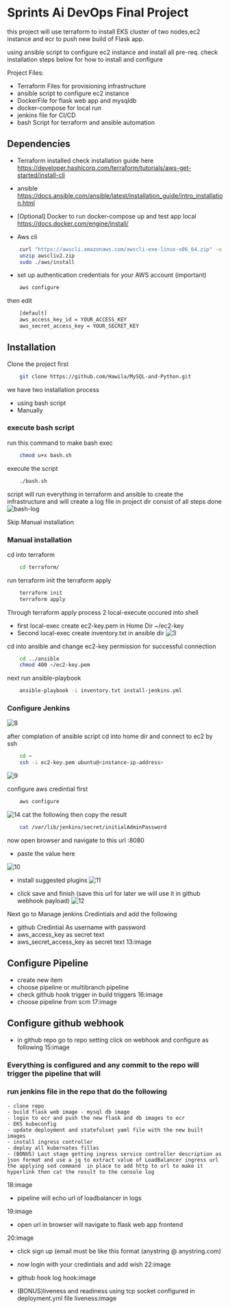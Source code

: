 # Sprints Ai DevOps Final Project
this project will use terraform to install EKS cluster of two nodes,ec2 instance and ecr to push new build of Flask app.

using ansible script to configure ec2 instance and install all pre-req.
check installation steps below for how to install and configure

Project Files:

- Terraform Files for provisioning infrastructure 
- ansible script to configure ec2 instance 
- DockerFile for flask web app and mysqldb 
- docker-compose for local run
- jenkins file for CI/CD
- bash Script for terraform and ansible automation

## Dependencies

- Terraform installed
check installation guide here https://developer.hashicorp.com/terraform/tutorials/aws-get-started/install-cli

- ansible https://docs.ansible.com/ansible/latest/installation_guide/intro_installation.html

- [Optional] Docker to run docker-compose up and test app local https://docs.docker.com/engine/install/
- Aws cli 
```bash
    curl "https://awscli.amazonaws.com/awscli-exe-linux-x86_64.zip" -o "awscliv2.zip"
    unzip awscliv2.zip
    sudo ./aws/install
``` 
- set up authentication credentials for your AWS account (important)
```bash
    aws configure
```
then edit 
```bash
    [default]
    aws_access_key_id = YOUR_ACCESS_KEY
    aws_secret_access_key = YOUR_SECRET_KEY
```   

## Installation
Clone the project first
```bash
    git clone https://github.com/Hawila/MySQL-and-Python.git
```
we have two installation process 
- using bash script 
- Manually
### execute bash script
run this command to make bash exec 
```bash
    chmod u+x bash.sh
```
execute the script
```bash
    ./bash.sh
```
script will run everything in terraform and ansible to create the infrastructure and will create a log file in project dir consist of all steps done 
![bash-log](https://user-images.githubusercontent.com/23001599/226409475-6ff6e7d3-470d-43fb-8ae0-f793eda13e35.png)


Skip Manual installation  

### Manual installation
 cd into terraform 
```bash
    cd terraform/
```
run terraform init the terraform apply
```bash
    terraform init
    terraform apply 
```
Through terraform apply process 2 local-execute occured into shell 
- first local-exec create ec2-key.pem in Home Dir ~/ec2-key
- Second local-exec create inventory.txt in ansible dir 
![3](https://user-images.githubusercontent.com/23001599/226409635-36709a83-b1af-4846-a14a-3a5316448a23.png)


 cd into ansible and change ec2-key permission for successful connection 
```bash
    cd ../ansible
    chmod 400 ~/ec2-key.pem
```
next run ansible-playbook 
```bash
    ansible-playbook -i inventory.txt install-jenkins.yml
```
### Configure Jenkins
![8](https://user-images.githubusercontent.com/23001599/226410198-7fd0a65c-3594-4fb4-bcdb-96d8d04829d3.png)

after complation of ansible script cd into home dir and connect to ec2 by ssh

```bash
    cd ~
    ssh -i ec2-key.pem ubuntu@<instance-ip-address>
```
![9](https://user-images.githubusercontent.com/23001599/226410335-a088ae3a-a5a2-4448-9d43-ae2f721a0457.png)

configure aws credintial first
```bash
    aws configure
```

![14](https://user-images.githubusercontent.com/23001599/226410373-bb562d3c-b826-4756-b658-4dc6df9ca854.png)
cat the following then copy the result 
```bash
    cat /var/lib/jenkins/secret/initialAdminPassword
```
now open browser and navigate to this url <ec2-instance-public-ip>:8080 
- paste the value here
    
![10](https://user-images.githubusercontent.com/23001599/226410616-203ecaa5-aacb-4b92-9038-103efc318f6b.png)

- install suggested plugins
![11](https://user-images.githubusercontent.com/23001599/226410674-a863d0a9-31af-48c2-ad2d-a4acebc27e8e.png)

- click save and finish (save this url for later we will use it in github webhook payload)
![12](https://user-images.githubusercontent.com/23001599/226410932-57b6257b-6479-4bc5-94bf-3857fc969065.png)


Next go to Manage jenkins Credintials and add the following
- github Credintial As username with password
- aws_access_key as secret text
- aws_secret_access_key as secret text 
13:image

## Configure Pipeline
- create new item
- choose pipeline or multibranch pipeline 
- check github hook trigger in build triggers
16:image
- choose pipeline from scm 
17:image

## Configure github webhook
- in github repo go to repo setting click on webhook and configure as following 
15:image

### Everything is configured and any commit to the repo will trigger the pipeline that will
### run jenkins file in the repo that do the following 
    - clone repo
    - build flask web image - mysql db image
    - login to ecr and push the new flask and db images to ecr
    - EKS kubeconfig
    - update deployment and statefulset yaml file with the new built images
    - install ingress controller
    - deploy all kubernates filles 
    - (BONUS) Last stage getting ingress service controller description as json format and use a jq to extract value of LoadBalancer ingress url the applying sed command  in place to add http to url to make it hyperlink then cat the result to the console log  

18:image

- pipeline will echo url of loadbalancer in logs 

19:image

- open url in browser will navigate to flask web app frontend
 
 20:image

- click sign up (email must be like this format (anystring @ anystring.com)
- now login with your credintials and add wish 
22:image

- github hook log
hook:image

- (BONUS)liveness and readiness using tcp socket 
configured in deployment.yml file 
liveness:image



